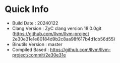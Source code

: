 # Quick Info
* Build Date : 20240122
* Clang Version : ZyC clang version 18.0.0git (https://github.com/llvm/llvm-project 2e30e31e1e80184d9b2c8aa98f617b4d1cb56d55)
* Binutils Version : master
* Compiled Based : https://github.com/llvm/llvm-project/commit/2e30e31e

